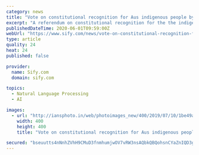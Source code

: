 ```yaml
---
category: news
title: "Vote on constitutional recognition for Aus indigenous people by 2022"
excerpt: "A referendum on constitutional recognition for the the indigenous people of Australia could be held by 2022, a Minister said on Monday."
publishedDateTime: 2020-06-01T09:59:00Z
webUrl: "https://www.sify.com/news/vote-on-constitutional-recognition-for-aus-indigenous-people-by-2022-news-international-ugbpulhgajdaa.html"
type: article
quality: 24
heat: 24
published: false

provider:
  name: Sify.com
  domain: sify.com

topics:
  - Natural Language Processing
  - AI

images:
  - url: "http://iansphoto.in/web/photoimages_new/400/2019/07/10/1be49a2d47919b47dd0b04faa81a40ef.jpg"
    width: 400
    height: 400
    title: "Vote on constitutional recognition for Aus indigenous people by 2022"

secured: "bseuutts4nNnhZVhH9CMuD3fnmhumjwOV7vRW3nsAQbkQBQohsnCYaZnIQD3gqcEwN60cHtrA0eWDGq14CfWlfXtKKPUUkNQHCN+SeMArzmlXUFK6agvgi1W2gJofOXFUOK6iND5Ho65okPRg+x3giQH+bE4DFSlo4Mp4XTJ5ZnW4QUPA5Bm9OD7HhwJ+mC6Il7G3HHS4+gJn3TGA39xYaEricv8kYP5k4w1Bj42TLKDdTgyblKmM7nEI5q79m4QJQz0rVIHGvttBetY50cHy6N0Ibq2HsCkkIEy8app89wUHcI2iWNFTwu7o4zwWSGk;KtaNRU1Pw8VRDwKw1DKrZg=="
---
```


